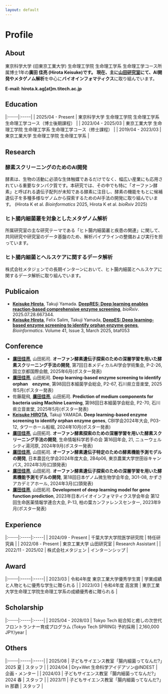 ```yaml
---
layout: default
---
```

# Profile
## About
東京科学大学 (旧東京工業大学) 生命理工学院 生命理工学系 生命理工学コース所属博士1年の**廣田 佳亮 (Hirota Keisuke)**です。
現在、主に[山田研究室](https://comp.bio.titech.ac.jp/)にて、**AI開発**や**メタゲノム解析**を中心に**バイオインフォマティクス**に取り組んでいます。

**E-mail: hirota.k.ag\[at\]m.titech.ac.jp**

## Education

|:-----|:-----|
| 2025/04 - Present | 東京科学大学 生命理工学院 生命理工学系 生命理工学コース（博士後期課程） |
| 2023/04 - 2025/03 | 東京工業大学 生命理工学院 生命理工学系 生命理工学コース（修士課程） |
| 2019/04 - 2023/03 | 東京工業大学 生命理工学院 生命理工学系 |

## Research
### 酵素スクリーニングのためのAI開発
酵素は、生物の活動に必須な生体触媒であるだけでなく、幅広い産業にも応用されている重要なタンパク質です。本研究では、その中でも特に「オーファン酵素」と呼ばれる遺伝子配列が未知である酵素に注目し、酵素の機能をもとに候補遺伝子を多種多様なゲノムから探索するためのAI手法の開発に取り組んでいます。 (Hirota K et al. *Bioinformatics* 2025, Hirota K et al. *bioRxiv* 2025)

### ヒト腸内細菌叢を対象としたメタゲノム解析
所属研究室の主な研究テーマである「ヒト腸内細菌叢と疾患の関連」に関して、共同研究や研究室のデータ基盤のため、解析パイプラインの整備および実行を担っています。

### ヒト腸内細菌とヘルスケアに関するデータ解析
株式会社メタジェンでの長期インターンにおいて、ヒト腸内細菌とヘルスケアに関するデータ解析に取り組んでいます。

## Publicaion
- **<u>Keisuke Hirota</u>**, Takuji Yamada. **[DeepRES: Deep learning enables reaction-based comprehensive enzyme screening](https://doi.org/10.1101/2025.07.28.667344)**, *bioRxiv*. 2025.07.28.667344.
- **<u>Keisuke Hirota</u>**, Felix Salim, Takuji Yamada, **[DeepES: Deep learning-based enzyme screening to identify orphan enzyme genes](https://doi.org/10.1093/bioinformatics/btaf053)**, *Bioinformatics*. Volume 41, Issue 3, March 2025, btaf053

## Conference
- **<u>廣田佳亮</u>**, 山田拓司. **オーファン酵素遺伝子探索のための深層学習を用いた酵素スクリーニング手法の開発**, 第7回日本メディカルAI学会学術集会, P-2-26, 国立京都国際会館, 2025年6月(ポスター発表)
- **<u>廣田佳亮</u>**, 山田拓司. **Deep learning-based enzyme screening to identify orphan　enzyme**, 第98回日本細菌学会総会, P2-67, 石川県立音楽堂, 2025年5月(ポスター発表)
- 佐藤龍飛, **<u>廣田佳亮</u>**, 山田拓司. **Prediction of medium components for bacteria using Machine Learning**, 第98回日本細菌学会総会, P2-70, 石川県立音楽堂, 2025年5月(ポスター発表)
- **<u>Keisuke HIROTA</u>**, Takuji YAMADA. **Deep learning-based enzyme screening to identify orphan enzyme genes**, CBI学会2024年大会, P03-12, タワーホール船堀, 2024年10月(ポスター発表)
- **<u>廣田佳亮</u>**, 山田拓司. **オーファン酵素探索のための深層学習を用いた酵素スクリーニング手法の開発**, 生命情報科学若手の会 第16回年会, 21, ニューウェルシティ湯河原, 2024年9月(ポスター発表)
- **<u>廣田佳亮</u>**, 山田拓司. **オーファン酵素遺伝子特定のための酵素機能予測モデルの開発**, 日本農芸化学会2024年度大会, 2B4p06, 東京農業大学世田谷キャンパス, 2024年3月(口頭発表)
- **<u>廣田佳亮</u>**, 山田拓司. **オーファン酵素遺伝子探索のための深層学習を用いた酵素機能予測モデルの開発**, 第18回日本ゲノム微生物学会年会, 3O1-08, かずさアカデミアホール, 2024年3月(口頭発表)
- **<u>廣田佳亮</u>**, 山田拓司. **Development of deep learning model for gene function prediction**, 2023年日本バイオインフォマティクス学会年会 第12回生命医薬情報学連合大会, P-13, 柏の葉カンファレンスセンター, 2023年9月(ポスター発表)

## Experience

|:-----|:-----|:-----|
| 2024/09 - Present | 千葉大学大学院医学研究院 | 特任研究員 |
| 2022/08 - Present | 東京工業大学 山田研究室 | Research Assistant |
| 2022/11 - 2025/02 | 株式会社メタジェン | インターンシップ |

## Award

|:-----|:-----|:-----|
| 2023/03 | 令和4年度 東京工業大学優秀学生賞 | 学業成績と人物ともに優秀な学生に贈られる |
| 2023/03 | 令和4年度 高宮賞 | 東京工業大学生命理工学院生命理工学系の成績優秀者に贈られる |

## Scholarship

|:-----|:-----|:-----|
| 2025/04 - 2028/03 | Tokyo Tech 総合知と癒しの次世代フロントランナー育成プログラム (Tokyo Tech SPRING) 予約採用 | 2,160,000 JPY/year |

## Others

|:-----|:-----|:-----|
| 2025/08 | 子どもサイエンス教室「腸内細菌ってなんだ?」2025 夏 | スタッフ |
| 2024/04 | Dry×Wet 生命科学アイデアソン@INDEST | 企画・メンター |
| 2024/03 | 子どもサイエンス教室「腸内細菌ってなんだ?」2024 春 | スタッフ |
| 2023/11 | 子どもサイエンス教室「腸内細菌ってなんだ?」in 那覇 | スタッフ |
